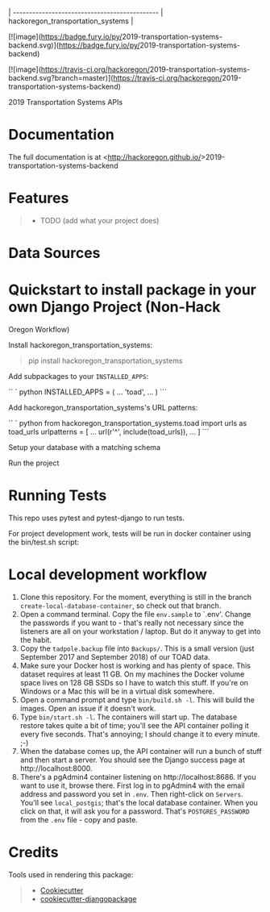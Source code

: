 |
--------------------------------------------- |
hackoregon_transportation_systems |

[![image](<https://badge.fury.io/py/>2019-transportation-systems-backend.svg)](<https://badge.fury.io/py/>2019-transportation-systems-backend)

[![image](<https://travis-ci.org/hackoregon/>2019-transportation-systems-backend.svg?branch=master)](<https://travis-ci.org/hackoregon/>2019-transportation-systems-backend)

2019 Transportation Systems APIs

# Documentation

The full documentation is at <<http://hackoregon.github.io/>>2019-transportation-systems-backend

# Features

> -   TODO (add what your project does)

# Data Sources

# Quickstart to install package in your own Django Project (Non-Hack
Oregon Workflow)

Install hackoregon_transportation_systems:

> pip install hackoregon_transportation_systems

Add subpackages to your `INSTALLED_APPS`:

`` ` python INSTALLED_APPS = (     ...     'toad',     ... ) ```

Add hackoregon_transportation_systems's URL patterns:

`` ` python from hackoregon_transportation_systems.toad import urls as toad_urls   urlpatterns = [     ...     url(r'^', include(toad_urls)),     ... ] ```

Setup your database with a matching schema

Run the project

# Running Tests

This repo uses pytest and pytest-django to run tests.

For project development work, tests will be run in docker container
using the bin/test.sh script:

# Local development workflow
1. Clone this repository. For the moment, everything is still in the
branch `create-local-database-container`, so check out that branch.
2. Open a command terminal. Copy the file `env.sample` to `.env'.
Change the passwords if you want to - that's really not necessary
since the listeners are all on your workstation / laptop. But do
it anyway to get into the habit.
3. Copy the `tadpole.backup` file into `Backups/`. This is a small
version (just September 2017 and September 2018) of our TOAD data.
4. Make sure your Docker host is working and has plenty of space.
This dataset requires at least 11 GB. On my machines the Docker
volume space lives on 128 GB SSDs so I have to watch this stuff.
If you're on Windows or a Mac this will be in a virtual disk somewhere.
5. Open a command prompt and type `bin/build.sh -l`. This will build
the images. Open an issue if it doesn't work.
6. Type `bin/start.sh -l`. The containers will start up. The database
restore takes quite a bit of time; you'll see the API container polling
it every five seconds. That's annoying; I should change it to every
minute. ;-)
7. When the database comes up, the API container will run a bunch of
stuff and then start a server. You should see the Django success page
at http://localhost:8000.
8. There's a pgAdmin4 container listening on http://localhost:8686.
If you want to use it, browse there. First log in to pgAdmin4 with
the email address and password you set in `.env`. Then right-click
on `Servers`. You'll see `local_postgis`; that's the local database
container. When you click on that, it will ask you for a password.
That's `POSTGRES_PASSWORD` from the `.env` file - copy and paste.

# Credits

Tools used in rendering this package:

> -   [Cookiecutter](<https://github.com/audreyr/cookiecutter>)
> -   [cookiecutter-djangopackage](<https://github.com/pydanny/cookiecutter-djangopackage>)
